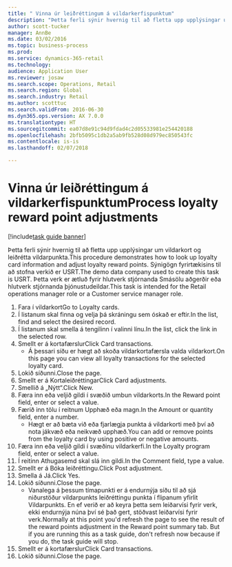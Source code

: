 ```yaml
--- 
title: " Vinna úr leiðréttingum á vildarkerfispunktum"
description: "Þetta ferli sýnir hvernig til að fletta upp upplýsingar um vildarkort og leiðrétta vildarpunkta."
author: scott-tucker
manager: AnnBe
ms.date: 03/02/2016
ms.topic: business-process
ms.prod: 
ms.service: dynamics-365-retail
ms.technology: 
audience: Application User
ms.reviewer: josaw
ms.search.scope: Operations, Retail
ms.search.region: Global
ms.search.industry: Retail
ms.author: scotttuc
ms.search.validFrom: 2016-06-30
ms.dyn365.ops.version: AX 7.0.0
ms.translationtype: HT
ms.sourcegitcommit: ea07d8e91c94d9fdad4c2d05533981e254420188
ms.openlocfilehash: 2bfb5095c1db2a5ab9fb528d08d979ec850543fc
ms.contentlocale: is-is
ms.lasthandoff: 02/07/2018

---
```

# <a name="process-loyalty-reward-point-adjustments"></a><span data-ttu-id="e388c-103"> Vinna úr leiðréttingum á vildarkerfispunktum</span><span class="sxs-lookup"><span data-stu-id="e388c-103">Process loyalty reward point adjustments</span></span>

[!include[task guide banner](../includes/task-guide-banner.md)]

<span data-ttu-id="e388c-104">Þetta ferli sýnir hvernig til að fletta upp upplýsingar um vildarkort og leiðrétta vildarpunkta.</span><span class="sxs-lookup"><span data-stu-id="e388c-104">This procedure demonstrates how to look up loyalty card information and adjust loyalty reward points.</span></span> <span data-ttu-id="e388c-105">Sýnigögn fyrirtækisins til að stofna verkið er USRT.</span><span class="sxs-lookup"><span data-stu-id="e388c-105">The demo data company used to create this task is USRT.</span></span> <span data-ttu-id="e388c-106">Þetta verk er ætluð fyrir hlutverk stjórnanda Smásölu aðgerðir eða hlutverk stjórnanda þjónustudeildar.</span><span class="sxs-lookup"><span data-stu-id="e388c-106">This task is intended for the Retail operations manager role or a Customer service manager role.</span></span>

1. <span data-ttu-id="e388c-107">Fara í vildarkort</span><span class="sxs-lookup"><span data-stu-id="e388c-107">Go to Loyalty cards.</span></span>
2. <span data-ttu-id="e388c-108">Í listanum skal finna og velja þá skráningu sem óskað er eftir.</span><span class="sxs-lookup"><span data-stu-id="e388c-108">In the list, find and select the desired record.</span></span>
3. <span data-ttu-id="e388c-109">Í listanum skal smella á tengilinn í valinni línu.</span><span class="sxs-lookup"><span data-stu-id="e388c-109">In the list, click the link in the selected row.</span></span>
4. <span data-ttu-id="e388c-110">Smellt er á kortafærslur</span><span class="sxs-lookup"><span data-stu-id="e388c-110">Click Card transactions.</span></span>
    * <span data-ttu-id="e388c-111">Á þessari síðu er hægt að skoða vildarkortafærsla valda vildarkort.</span><span class="sxs-lookup"><span data-stu-id="e388c-111">On this page you can view all loyalty transactions for the selected loyalty card.</span></span>  
5. <span data-ttu-id="e388c-112">Lokið síðunni.</span><span class="sxs-lookup"><span data-stu-id="e388c-112">Close the page.</span></span>
6. <span data-ttu-id="e388c-113">Smellt er á Kortaleiðréttingar</span><span class="sxs-lookup"><span data-stu-id="e388c-113">Click Card adjustments.</span></span>
7. <span data-ttu-id="e388c-114">Smellið á „Nýtt“.</span><span class="sxs-lookup"><span data-stu-id="e388c-114">Click New.</span></span>
8. <span data-ttu-id="e388c-115">Færa inn eða veljið gildi í svæðið umbun vildarkorts.</span><span class="sxs-lookup"><span data-stu-id="e388c-115">In the Reward point field, enter or select a value.</span></span>
9. <span data-ttu-id="e388c-116">Færið inn tölu í reitnum Upphæð eða magn.</span><span class="sxs-lookup"><span data-stu-id="e388c-116">In the Amount or quantity field, enter a number.</span></span>
    * <span data-ttu-id="e388c-117">Hægt er að bæta við eða fjarlægja punkta á vildarkorti með því að nota jákvæð eða neikvæð upphæð.</span><span class="sxs-lookup"><span data-stu-id="e388c-117">You can add or remove points from the loyalty card by using positive or negative amounts.</span></span>  
10. <span data-ttu-id="e388c-118">Færa inn eða veljið gildi í svæðinu vildarkerfi.</span><span class="sxs-lookup"><span data-stu-id="e388c-118">In the Loyalty program field, enter or select a value.</span></span>
11. <span data-ttu-id="e388c-119">Í reitinn Athugasemd skal slá inn gildi.</span><span class="sxs-lookup"><span data-stu-id="e388c-119">In the Comment field, type a value.</span></span>
12. <span data-ttu-id="e388c-120">Smellt er á Bóka leiðréttingu.</span><span class="sxs-lookup"><span data-stu-id="e388c-120">Click Post adjustment.</span></span>
13. <span data-ttu-id="e388c-121">Smella á Já.</span><span class="sxs-lookup"><span data-stu-id="e388c-121">Click Yes.</span></span>
14. <span data-ttu-id="e388c-122">Lokið síðunni.</span><span class="sxs-lookup"><span data-stu-id="e388c-122">Close the page.</span></span>
    * <span data-ttu-id="e388c-123">Vanalega á þessum tímapunkti er á endurnýja síðu til að sjá niðurstöður vildarpunkts leiðréttingu punkta í flipanum yfirlit Vildarpunkts. En ef verið er að keyra þetta sem leiðarvísi fyrir verk, ekki endurnýja núna því sé það gert, stöðvast leiðarvísi fyrir verk.</span><span class="sxs-lookup"><span data-stu-id="e388c-123">Normally at this point you'd refresh the page to see the result of the reward points adjustment in the Reward point summary tab. But if you are running this as a task guide, don't refresh now because if you do, the task guide will stop.</span></span>  
15. <span data-ttu-id="e388c-124">Smellt er á kortafærslur</span><span class="sxs-lookup"><span data-stu-id="e388c-124">Click Card transactions.</span></span>
16. <span data-ttu-id="e388c-125">Lokið síðunni.</span><span class="sxs-lookup"><span data-stu-id="e388c-125">Close the page.</span></span>



